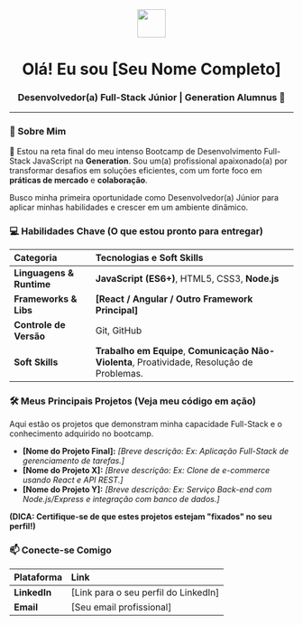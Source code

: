 <div align="center">
  <img src="https://media.giphy.com/media/v1.Y2lkPTc5MGI3NjExOHp1cWc3cGtqejEzOW9oZ3M0a3d4cTgxZ3Nxb2VkNzN6N2w0d2FjZCZlcD12aXN1YWxzJmN0PWc/M8qDq1w8C8g0q2wP6x/giphy.gif" width="50" />
  <h1>Olá! Eu sou [Seu Nome Completo]</h1>
  <h3>Desenvolvedor(a) Full-Stack Júnior | Generation Alumnus 🚀</h3>
</div>

---

### 🎯 Sobre Mim

👋 Estou na reta final do meu intenso Bootcamp de Desenvolvimento Full-Stack JavaScript na **Generation**. Sou um(a) profissional apaixonado(a) por transformar desafios em soluções eficientes, com um forte foco em **práticas de mercado** e **colaboração**.

Busco minha primeira oportunidade como Desenvolvedor(a) Júnior para aplicar minhas habilidades e crescer em um ambiente dinâmico.

### 💻 Habilidades Chave (O que estou pronto para entregar)

| Categoria | Tecnologias e Soft Skills |
| :--- | :--- |
| **Linguagens & Runtime** | **JavaScript (ES6+)**, HTML5, CSS3, **Node.js** |
| **Frameworks & Libs** | **[React / Angular / Outro Framework Principal]** |
| **Controle de Versão** | Git, GitHub |
| **Soft Skills** | **Trabalho em Equipe**, **Comunicação Não-Violenta**, Proatividade, Resolução de Problemas. |

### 🛠️ Meus Principais Projetos (Veja meu código em ação)

Aqui estão os projetos que demonstram minha capacidade Full-Stack e o conhecimento adquirido no bootcamp.

* **[Nome do Projeto Final]:** *[Breve descrição: Ex: Aplicação Full-Stack de gerenciamento de tarefas.]*
* **[Nome do Projeto X]:** *[Breve descrição: Ex: Clone de e-commerce usando React e API REST.]*
* **[Nome do Projeto Y]:** *[Breve descrição: Ex: Serviço Back-end com Node.js/Express e integração com banco de dados.]*

**(DICA: Certifique-se de que estes projetos estejam "fixados" no seu perfil!)**

### 📫 Conecte-se Comigo

| Plataforma | Link |
| :--- | :--- |
| **LinkedIn** | [Link para o seu perfil do LinkedIn] |
| **Email** | [Seu email profissional] |
